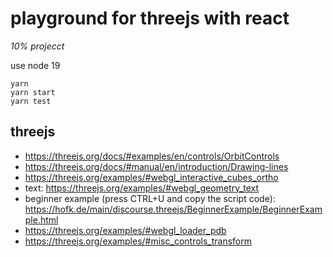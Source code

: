 # playground for threejs with react

*10% projecct*

use node 19

```
yarn 
yarn start
yarn test
```

## threejs

* https://threejs.org/docs/#examples/en/controls/OrbitControls
* https://threejs.org/docs/#manual/en/introduction/Drawing-lines
* https://threejs.org/examples/#webgl_interactive_cubes_ortho
* text: https://threejs.org/examples/#webgl_geometry_text
* beginner example (press CTRL+U and copy the script code): https://hofk.de/main/discourse.threejs/BeginnerExample/BeginnerExample.html
* https://threejs.org/examples/#webgl_loader_pdb
* https://threejs.org/examples/#misc_controls_transform
